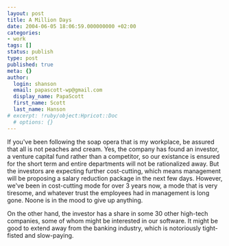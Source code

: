 ```yaml
---
layout: post
title: A Million Days
date: 2004-06-05 18:06:59.000000000 +02:00
categories:
- work
tags: []
status: publish
type: post
published: true
meta: {}
author:
  login: shanson
  email: papascott-wp@gmail.com
  display_name: PapaScott
  first_name: Scott
  last_name: Hanson
# excerpt: !ruby/object:Hpricot::Doc
  # options: {}
---
```

<p>If you've been following the soap opera that is my workplace, be assured that all is not peaches and cream. Yes, the company has found an investor, a venture capital fund rather than a competitor, so our existance is ensured for the short term and entire departments will not be rationalized away. But the investors are expecting further cost-cutting, which means management will be proposing a salary reduction package in the next few days. However, we've been in cost-cutting mode for over 3 years now, a mode that is very tiresome, and whatever trust the employees had in management is long gone. Noone is in the mood to give up anything.</p>
<p>On the other hand, the investor has a share in some 30 other high-tech companies, some of whom might be interested in our software. It might be good to extend away from the banking industry, which is notoriously tight-fisted and slow-paying.</p>
